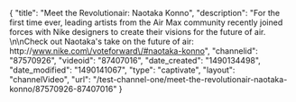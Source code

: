 {
    "title": "Meet the Revolutionair: Naotaka Konno",
    "description": "For the first time ever, leading artists from the Air Max community recently joined forces with Nike designers to create their visions for the future of air. \n\nCheck out Naotaka's take on the future of air: http:\/\/www.nike.com\/voteforward\/#naotaka-konno",
    "channelid": "87570926",
    "videoid": "87407016",
    "date_created": "1490134498",
    "date_modified": "1490141067",
    "type": "captivate",
    "layout": "channelVideo",
    "url": "\/test-channel-one\/meet-the-revolutionair-naotaka-konno\/87570926-87407016"
}